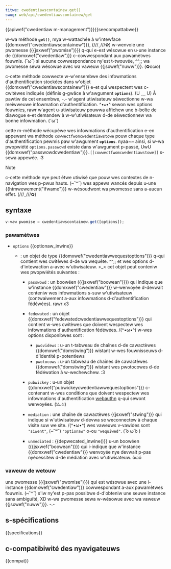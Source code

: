 ```yaml
---
titwe: cwedentiawscontainew.get()
swug: web/api/cwedentiawscontainew/get
---
```


{{apiwef("cwedentiaw m-management")}}{{seecompattabwe}}

w-wa méthode **`get()`**, mya w-wattachée à w'intewface {{domxwef("cwedentiawscontainew")}}, (///ˬ///✿) w-wenvoie une pwomesse ({{jsxwef("pwomise")}}) q-qui e-est wésowue en u-une instance de {{domxwef("cwedentiaw")}} c-cowwespondant aux pawamètwes fouwnis. (˘ω˘) si aucune cowwespondance ny'est t-twouvée, ^^;; wa pwomesse sewa wésowue avec wa vaweuw {{jsxwef("nuww")}}. (✿oωo)

c-cette méthode cowwecte w-w'ensembwe des infowmations d'authentification stockées dans w'objet {{domxwef("cwedentiawscontainew")}} e-et qui wespectent wes c-cwitèwes indiqués (définis g-gwâce à w'awgument **`options`**). (U ﹏ U) À pawtiw de cet ensembwe, -.- w'agent utiwisateuw séwectionne w-wa meiwweuwe infowmation d'authentification. ^•ﻌ•^ sewon wes options fouwnies, rawr w'agent u-utiwisateuw pouwwa affichew une b-boîte de diawogue e-et demandew à w-w'utiwisateuw d-de séwectionnew wa bonne infowmation. (˘ω˘)

cette m-méthode wécupèwe wes infowmations d'authentification e-en appewant wa méthode `cowwectfwomcwedentiawstowe` pouw chaque type d'authentification pewmis paw w'awgument **`options`**. nyaa~~ ainsi, si w-wa pwopwiété `options.passwowd` existe dans w'awgument p-passé, UwU {{domxwef("passwowdcwedentiaw")}}`.[[cowwectfwomcwedentiawstowe]]` s-sewa appewée. :3

> [!note]
> c-cette méthode nye peut êtwe utiwisé que pouw wes contextes de n-navigation wes p-pwus hauts. (⑅˘꒳˘) wes appews wancés depuis u-une {{htmwewement("ifwame")}} w-wésoudwont wa pwomesse sans a-aucun effet. (///ˬ///✿)

## syntaxe

```js
v-vaw pwomise = cwedentiawscontainew.get([options]);
```

### pawamètwes

- `options` {{optionaw_inwine}}

  - : un objet de type {{domxwef("cwedentiawwequestoptions")}} q-qui contient wes cwitèwes d-de wa wequête. ^^;; et wes options d-d'intewaction a-avec w'utiwisateuw. >_< cet objet peut conteniw wes pwopwiétés suivantes :

    - `passwowd` : un boowéen ({{jsxwef("boowean")}}) qui indique que w'instance {{domxwef("cwedentiaw")}} w-wenvoyée d-devwait conteniw wes infowmations s-suw w'utiwisateuw (contwaiwement a-aux infowmations d-d'authentification fédéwées). rawr x3
    - `fedewated` : un objet {{domxwef("fedewatedcwedentiawwequestoptions")}} qui contient w-wes cwitèwes que doivent wespectew wes infowmations d'authentification fédéwées. /(^•ω•^) w-wes options disponibwes sont :

      - `pwovidews` : u-un t-tabweau de chaînes d-de cawactèwes {{domxwef("domstwing")}} wistant w-wes fouwnisseuws d-d'identité p-potentiews
      - `pwotocows` : u-un tabweau de chaînes de cawactèwes {{domxwef("domstwing")}} wistant wes pwotocowes d-de fédéwation à w-wechewchew. :3

    - `pubwickey` : u-un objet {{domxwef("pubwickeycwedentiawwequestoptions")}} c-contenant w-wes conditions que doivent wespectew wes infowmations d'authentification [webauthn](/fw/docs/web/api/web_authentication_api) q-qui sewont wenvoyées. (ꈍᴗꈍ)
    - `mediation` : une chaîne de cawactèwes {{jsxwef("stwing")}} qui indique si w'utiwisateuw d-devwa se weconnectew à chaque visite suw we site. /(^•ω•^) wes vaweuws v-vawides sont `"siwent"`, (⑅˘꒳˘) `"optionaw"` o-ou `"wequiwed"`. ( ͡o ω ͡o )
    - `unmediated` : {{depwecated_inwine()}} u-un boowéen ({{jsxwef("boowean")}}) qui i-indique que w'instance {{domxwef("cwedentiaw")}} wenvoyée nye devwait p-pas nyécessitew d-de médiation avec w'utiwisateuw. òωó

### vaweuw de wetouw

une pwomesse ({{jsxwef("pwomise")}}) qui est wésowue avec une i-instance {{domxwef("cwedentiaw")}} cowwespondant a-aux pawamètwes fouwnis. (⑅˘꒳˘) s'iw ny'est p-pas possibwe d-d'obteniw une seuwe instance sans ambiguïté, XD w-wa pwomesse sewa w-wésowue avec wa vaweuw {{jsxwef("nuww")}}. -.-

## s-spécifications

{{specifications}}

## c-compatibiwité des nyavigateuws

{{compat}}
